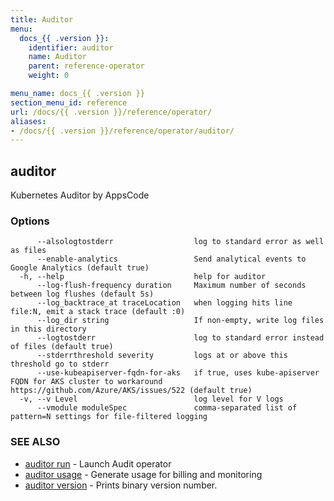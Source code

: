 ```yaml
---
title: Auditor
menu:
  docs_{{ .version }}:
    identifier: auditor
    name: Auditor
    parent: reference-operator
    weight: 0

menu_name: docs_{{ .version }}
section_menu_id: reference
url: /docs/{{ .version }}/reference/operator/
aliases:
- /docs/{{ .version }}/reference/operator/auditor/
---
```

## auditor

Kubernetes Auditor by AppsCode

### Options

```
      --alsologtostderr                  log to standard error as well as files
      --enable-analytics                 Send analytical events to Google Analytics (default true)
  -h, --help                             help for auditor
      --log-flush-frequency duration     Maximum number of seconds between log flushes (default 5s)
      --log_backtrace_at traceLocation   when logging hits line file:N, emit a stack trace (default :0)
      --log_dir string                   If non-empty, write log files in this directory
      --logtostderr                      log to standard error instead of files (default true)
      --stderrthreshold severity         logs at or above this threshold go to stderr
      --use-kubeapiserver-fqdn-for-aks   if true, uses kube-apiserver FQDN for AKS cluster to workaround https://github.com/Azure/AKS/issues/522 (default true)
  -v, --v Level                          log level for V logs
      --vmodule moduleSpec               comma-separated list of pattern=N settings for file-filtered logging
```

### SEE ALSO

* [auditor run](/docs/reference/operator/auditor_run.md)	 - Launch Audit operator
* [auditor usage](/docs/reference/operator/auditor_usage.md)	 - Generate usage for billing and monitoring
* [auditor version](/docs/reference/operator/auditor_version.md)	 - Prints binary version number.

